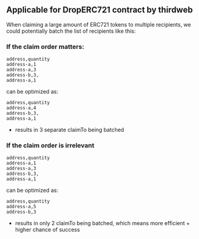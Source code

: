 ## Applicable for DropERC721 contract by thirdweb

When claiming a large amount of ERC721 tokens to multiple recipients,
we could potentially batch the list of recipients like this:

### If the claim order matters:

```csv
address,quantity
address-a,1
address-a,3
address-b,3,
address-a,1
```

can be optimized as:
```csv
address,quantity
address-a,4
address-b,3,
address-a,1
```
- results in 3 separate claimTo being batched

### If the claim order is irrelevant
```csv
address,quantity
address-a,1
address-a,3
address-b,3,
address-a,1
```

can be optimized as:
```csv
address,quantity
address-a,5
address-b,3
```
- results in only 2 claimTo being batched, which means more efficient + higher chance of success